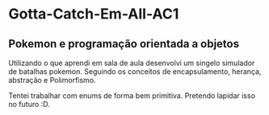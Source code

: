 # Gotta-Catch-Em-All-AC1
<h2>Pokemon e programação orientada a objetos</h2>

Utilizando o que aprendi em sala de aula desenvolvi um singelo simulador de batalhas pokemon.
Seguindo os conceitos de encapsulamento, herança, abstração e Polimorfismo.

Tentei trabalhar com enums de forma bem primitiva. Pretendo lapidar isso no futuro :D.





